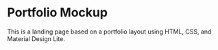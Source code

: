 # Portfolio Mockup

This is a landing page based on a portfolio layout using HTML, CSS, and Material Design Lite. 
